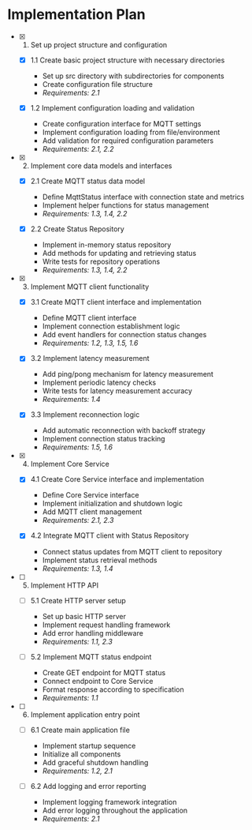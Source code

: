 # Implementation Plan

- [x] 1. Set up project structure and configuration
  - [x] 1.1 Create basic project structure with necessary directories
    - Set up src directory with subdirectories for components
    - Create configuration file structure
    - _Requirements: 2.1_

  - [x] 1.2 Implement configuration loading and validation
    - Create configuration interface for MQTT settings
    - Implement configuration loading from file/environment
    - Add validation for required configuration parameters
    - _Requirements: 2.1, 2.2_

- [x] 2. Implement core data models and interfaces

  - [x] 2.1 Create MQTT status data model

    - Define MqttStatus interface with connection state and metrics
    - Implement helper functions for status management
    - _Requirements: 1.3, 1.4, 2.2_

  - [x] 2.2 Create Status Repository

    - Implement in-memory status repository
    - Add methods for updating and retrieving status
    - Write tests for repository operations
    - _Requirements: 1.3, 1.4, 2.2_

- [x] 3. Implement MQTT client functionality
  - [x] 3.1 Create MQTT client interface and implementation
    - Define MQTT client interface
    - Implement connection establishment logic
    - Add event handlers for connection status changes
    - _Requirements: 1.2, 1.3, 1.5, 1.6_

  - [x] 3.2 Implement latency measurement
    - Add ping/pong mechanism for latency measurement
    - Implement periodic latency checks
    - Write tests for latency measurement accuracy
    - _Requirements: 1.4_

  - [x] 3.3 Implement reconnection logic
    - Add automatic reconnection with backoff strategy
    - Implement connection status tracking
    - _Requirements: 1.5, 1.6_

- [x] 4. Implement Core Service
  - [x] 4.1 Create Core Service interface and implementation
    - Define Core Service interface
    - Implement initialization and shutdown logic
    - Add MQTT client management
    - _Requirements: 2.1, 2.3_

  - [x] 4.2 Integrate MQTT client with Status Repository
    - Connect status updates from MQTT client to repository
    - Implement status retrieval methods
    - _Requirements: 1.3, 1.4_

- [ ] 5. Implement HTTP API
  - [ ] 5.1 Create HTTP server setup
    - Set up basic HTTP server
    - Implement request handling framework
    - Add error handling middleware
    - _Requirements: 1.1, 2.3_

  - [ ] 5.2 Implement MQTT status endpoint
    - Create GET endpoint for MQTT status
    - Connect endpoint to Core Service
    - Format response according to specification
    - _Requirements: 1.1_

- [ ] 6. Implement application entry point
  - [ ] 6.1 Create main application file
    - Implement startup sequence
    - Initialize all components
    - Add graceful shutdown handling
    - _Requirements: 1.2, 2.1_

  - [ ] 6.2 Add logging and error reporting
    - Implement logging framework integration
    - Add error logging throughout the application
    - _Requirements: 2.1_
